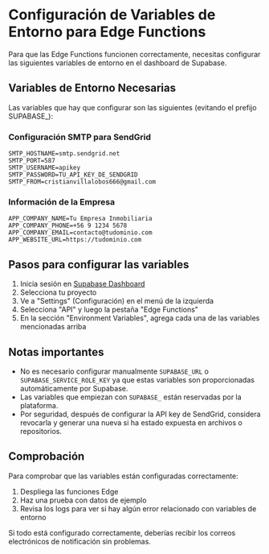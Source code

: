 # Configuración de Variables de Entorno para Edge Functions

Para que las Edge Functions funcionen correctamente, necesitas configurar las siguientes variables de entorno en el dashboard de Supabase.

## Variables de Entorno Necesarias

Las variables que hay que configurar son las siguientes (evitando el prefijo SUPABASE_):

### Configuración SMTP para SendGrid

```
SMTP_HOSTNAME=smtp.sendgrid.net
SMTP_PORT=587
SMTP_USERNAME=apikey
SMTP_PASSWORD=TU_API_KEY_DE_SENDGRID
SMTP_FROM=cristianvillalobos666@gmail.com
```

### Información de la Empresa

```
APP_COMPANY_NAME=Tu Empresa Inmobiliaria
APP_COMPANY_PHONE=+56 9 1234 5678
APP_COMPANY_EMAIL=contacto@tudominio.com
APP_WEBSITE_URL=https://tudominio.com
```

## Pasos para configurar las variables

1. Inicia sesión en [Supabase Dashboard](https://app.supabase.com)
2. Selecciona tu proyecto
3. Ve a "Settings" (Configuración) en el menú de la izquierda
4. Selecciona "API" y luego la pestaña "Edge Functions"
5. En la sección "Environment Variables", agrega cada una de las variables mencionadas arriba

## Notas importantes

- No es necesario configurar manualmente `SUPABASE_URL` o `SUPABASE_SERVICE_ROLE_KEY` ya que estas variables son proporcionadas automáticamente por Supabase.
- Las variables que empiezan con `SUPABASE_` están reservadas por la plataforma.
- Por seguridad, después de configurar la API key de SendGrid, considera revocarla y generar una nueva si ha estado expuesta en archivos o repositorios.

## Comprobación

Para comprobar que las variables están configuradas correctamente:

1. Despliega las funciones Edge
2. Haz una prueba con datos de ejemplo
3. Revisa los logs para ver si hay algún error relacionado con variables de entorno

Si todo está configurado correctamente, deberías recibir los correos electrónicos de notificación sin problemas.
